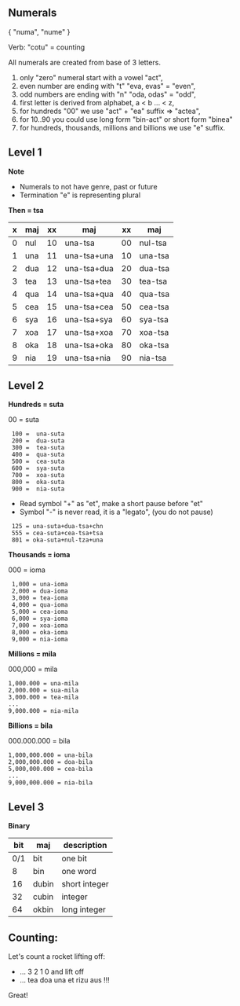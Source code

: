 ## Numerals 

{ "numa", "nume" }

Verb: "cotu" = counting

All numerals are created from base of 3 letters.


1. only "zero" numeral start with a vowel "act",
1. even number are ending with "t"  "eva, evas" = "even",
1. odd numbers are ending with "n"  "oda, odas" = "odd",
1. first letter is derived from alphabet, a < b ... < z,
1. for hundreds "00" we use "act" + "ea" suffix => "actea",
1. for 10..90 you could use long form "bin-act" or short form  "binea"
1. for hundreds, thousands, millions and billions we use "e" suffix.


## Level 1

**Note** 

* Numerals to not have genre, past or future
* Termination "e" is representing plural 

**Then = tsa**

x | maj  | xx | maj          | xx | maj      |
--|------|----|--------------|----|----------|
0 | nul  | 10 | una-tsa      | 00 | nul-tsa  |
1 | una  | 11 | una-tsa+una  | 10 | una-tsa  |
2 | dua  | 12 | una-tsa+dua  | 20 | dua-tsa  |
3 | tea  | 13 | una-tsa+tea  | 30 | tea-tsa  |
4 | qua  | 14 | una-tsa+qua  | 40 | qua-tsa  |
5 | cea  | 15 | una-tsa+cea  | 50 | cea-tsa  |
6 | sya  | 16 | una-tsa+sya  | 60 | sya-tsa  |
7 | xoa  | 17 | una-tsa+xoa  | 70 | xoa-tsa  |
8 | oka  | 18 | una-tsa+oka  | 80 | oka-tsa  |
9 | nia  | 19 | una-tsa+nia  | 90 | nia-tsa  | 

## Level 2

**Hundreds = suta**

00 =  suta

```
 100 =  una-suta
 200 =  dua-suta
 300 =  tea-suta
 400 =  qua-suta
 500 =  cea-suta
 600 =  sya-suta
 700 =  xoa-suta
 800 =  oka-suta
 900 =  nia-suta
```

* Read symbol "+" as "et", make a short pause before "et"
* Symbol "-" is never read, it is a "legato", (you do not pause)

```
 125 = una-suta+dua-tsa+chn
 555 = cea-suta+cea-tsa+tsa
 801 = oka-suta+nul-tza+una
```

**Thousands = ioma**

000 = ioma

``` 
 1,000 = una-ioma
 2,000 = dua-ioma
 3,000 = tea-ioma
 4,000 = qua-ioma
 5,000 = cea-ioma
 6,000 = sya-ioma
 7,000 = xoa-ioma
 8,000 = oka-ioma
 9,000 = nia-ioma
```

**Millions  = mila**

000,000 = mila

```
1,000.000 = una-mila
2,000.000 = sua-mila
3,000.000 = tea-mila
...
9,000.000 = nia-mila
```

**Billions = bila**

000.000.000   = bila

```
1,000,000.000 = una-bila
2,000,000.000 = doa-bila
5,000,000.000 = cea-bila
...
9,000,000.000 = nia-bila
```

## Level 3

**Binary**

bit | maj      | description
----|----------|----------------------
0/1 | bit      | one bit
8   | bin      | one word
16  | dubin    | short integer
32  | cubin    | integer
64  | okbin    | long integer

## Counting:

Let's count a rocket lifting off:

* ... 3 2 1 0 and lift off
* ... tea doa una et rizu aus !!! 

Great!
